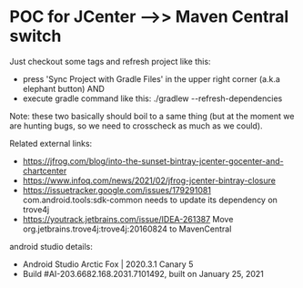 POC for JCenter -->> Maven Central switch
=================


Just checkout some tags and refresh project like this:

* press 'Sync Project with Gradle Files' in the upper right corner (a.k.a elephant button) AND
* execute gradle command like this: ./gradlew --refresh-dependencies

Note: these two basically should boil to a same thing (but at the moment we are hunting bugs, so we need to crosscheck as much as we could).

Related external links:

* https://jfrog.com/blog/into-the-sunset-bintray-jcenter-gocenter-and-chartcenter
* https://www.infoq.com/news/2021/02/jfrog-jcenter-bintray-closure
* https://issuetracker.google.com/issues/179291081 com.android.tools:sdk-common needs to update its dependency on trove4j
* https://youtrack.jetbrains.com/issue/IDEA-261387 Move org.jetbrains.trove4j:trove4j:20160824 to MavenCentral

android studio details:
* Android Studio Arctic Fox | 2020.3.1 Canary 5
* Build #AI-203.6682.168.2031.7101492, built on January 25, 2021
